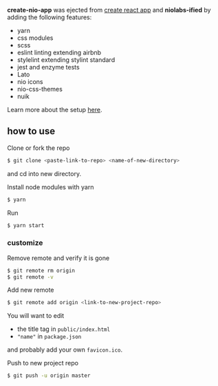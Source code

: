 **create-nio-app** was ejected from [create react app](https://github.com/facebookincubator/create-react-app) and **niolabs-ified** by adding the following features:
- yarn
- css modules
- scss
- eslint linting extending airbnb
- stylelint extending stylint standard
- jest and enzyme tests
- Lato
- nio icons
- nio-css-themes
- nuik

Learn more about the setup [here](https://github.com/facebookincubator/create-react-app/blob/master/packages/react-scripts/template/README.md).

## how to use

Clone or fork the repo

```bash
$ git clone <paste-link-to-repo> <name-of-new-directory>
```

and cd into new directory.

Install node modules with yarn

```bash
$ yarn
```

Run

```bash
$ yarn start
```
### customize

Remove remote and verify it is gone
```bash
$ git remote rm origin
$ git remote -v
```
Add new remote
```bash
$ git remote add origin <link-to-new-project-repo>
```

You will want to edit

- the title tag in `public/index.html`
- `"name"` in `package.json`

and probably add your own `favicon.ico`.

Push to new project repo

```bash
$ git push -u origin master
```
